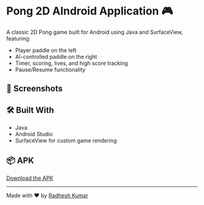 # Pong 2D AIndroid Application 🎮

A classic 2D Pong game built for Android using Java and SurfaceView, featuring:
- Player paddle on the left
- AI-controlled paddle on the right
- Timer, scoring, lives, and high score tracking
- Pause/Resume functionality

## 👾 Screenshots


## 🛠 Built With
- Java
- Android Studio
- SurfaceView for custom game rendering

## 📦 APK
[Download the APK](https://github.com/Radhesh20/Pong-2D-AI-Game/releases)

---

Made with ❤️ by [Radhesh Kumar](https://github.com/Radhesh20)
